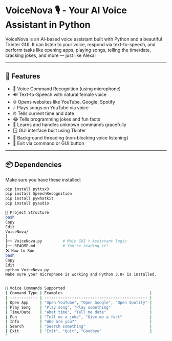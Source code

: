 # VoiceNova 🎙️ - Your AI Voice Assistant in Python

VoiceNova is an AI-based voice assistant built with Python and a beautiful Tkinter GUI. It can listen to your voice, respond via text-to-speech, and perform tasks like opening apps, playing songs, telling the time/date, cracking jokes, and more — just like Alexa!

---

## 🧠 Features

- 🎤 Voice Command Recognition (using microphone)
- 🔊 Text-to-Speech with natural female voice
- 🌐 Opens websites like YouTube, Google, Spotify
- 🎶 Plays songs on YouTube via voice
- ⏰ Tells current time and date
- 😂 Tells programming jokes and fun facts
- 🧠 Learns and handles unknown commands gracefully
- 🪟 GUI interface built using Tkinter
- 🧵 Background threading (non-blocking voice listening)
- 🛑 Exit via command or GUI button

---

## 📦 Dependencies

Make sure you have these installed:

```bash
pip install pyttsx3
pip install SpeechRecognition
pip install pywhatkit
pip install pyaudio

📁 Project Structure
bash
Copy
Edit
VoiceNova/
│
├── VoiceNova.py         # Main GUI + Assistant logic
├── README.md            # You're reading it!
🛠️ How to Run
bash
Copy
Edit
python VoiceNova.py
Make sure your microphone is working and Python 3.8+ is installed.


🤖 Voice Commands Supported
| Command Type | Examples                                      |
| ------------ | --------------------------------------------- |
| Open App     | "Open YouTube", "Open Google", "Open Spotify" |
| Play Song    | "Play song", "Play something"                 |
| Time/Date    | "What time", "Tell me date"                   |
| Fun          | "Tell me a joke", "Give me a fact"            |
| Info         | "Who are you?"                                |
| Search       | "Search something"                            |
| Exit         | "Exit", "Quit", "Goodbye"                     |
"
